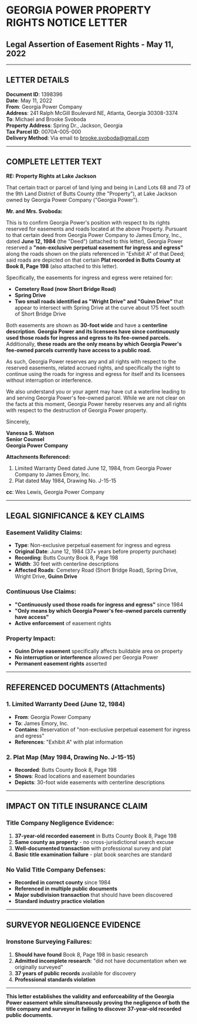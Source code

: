 # GEORGIA POWER PROPERTY RIGHTS NOTICE LETTER
## Legal Assertion of Easement Rights - May 11, 2022

---

## LETTER DETAILS
**Document ID**: 1398396  
**Date**: May 11, 2022  
**From**: Georgia Power Company  
**Address**: 241 Ralph McGill Boulevard NE, Atlanta, Georgia 30308-3374  
**To**: Michael and Brooke Svoboda  
**Property Address**: Spring Dr., Jackson, Georgia  
**Tax Parcel ID**: 0070A-005-000  
**Delivery Method**: Via email to brooke.svoboda@gmail.com  

---

## COMPLETE LETTER TEXT

**RE: Property Rights at Lake Jackson**

That certain tract or parcel of land lying and being in Land Lots 68 and 73 of the 9th Land District of Butts County (the "Property"), at Lake Jackson owned by Georgia Power Company ("Georgia Power").

**Mr. and Mrs. Svoboda:**

This is to confirm Georgia Power's position with respect to its rights reserved for easements and roads located at the above Property. Pursuant to that certain deed from Georgia Power Company to James Emory, Inc., dated **June 12, 1984** (the "Deed") (attached to this letter), Georgia Power reserved a **"non-exclusive perpetual easement for ingress and egress"** along the roads shown on the plats referenced in "Exhibit A" of that Deed; said roads are depicted on that certain **Plat recorded in Butts County at Book 8, Page 198** (also attached to this letter).

Specifically, the easements for ingress and egress were retained for:

- **Cemetery Road (now Short Bridge Road)**
- **Spring Drive**  
- **Two small roads identified as "Wright Drive" and "Guinn Drive"** that appear to intersect with Spring Drive at the curve about 175 feet south of Short Bridge Drive

Both easements are shown as **30-foot wide** and have a **centerline description**. **Georgia Power and its licensees have since continuously used those roads for ingress and egress to its fee-owned parcels.** Additionally, **these roads are the only means by which Georgia Power's fee-owned parcels currently have access to a public road.**

As such, Georgia Power reserves any and all rights with respect to the reserved easements, related accrued rights, and specifically the right to continue using the roads for ingress and egress for itself and its licensees without interruption or interference.

We also understand you or your agent may have cut a waterline leading to and serving Georgia Power's fee-owned parcel. While we are not clear on the facts at this moment, Georgia Power hereby reserves any and all rights with respect to the destruction of Georgia Power property.

Sincerely,

**Vanessa S. Watson**  
**Senior Counsel**  
**Georgia Power Company**

**Attachments Referenced:**
1. Limited Warranty Deed dated June 12, 1984, from Georgia Power Company to James Emory, Inc.
2. Plat dated May 1984, Drawing No. J-15-15

**cc**: Wes Lewis, Georgia Power Company

---

## LEGAL SIGNIFICANCE & KEY CLAIMS

### **Easement Validity Claims**:
- **Type**: Non-exclusive perpetual easement for ingress and egress
- **Original Date**: June 12, 1984 (37+ years before property purchase)
- **Recording**: Butts County Book 8, Page 198
- **Width**: 30 feet with centerline descriptions
- **Affected Roads**: Cemetery Road (Short Bridge Road), Spring Drive, Wright Drive, **Guinn Drive**

### **Continuous Use Claims**:
- **"Continuously used those roads for ingress and egress"** since 1984
- **"Only means by which Georgia Power's fee-owned parcels currently have access"**
- **Active enforcement** of easement rights

### **Property Impact**:
- **Guinn Drive easement** specifically affects buildable area on property
- **No interruption or interference** allowed per Georgia Power
- **Permanent easement rights** asserted

---

## REFERENCED DOCUMENTS (Attachments)

### **1. Limited Warranty Deed (June 12, 1984)**
- **From**: Georgia Power Company  
- **To**: James Emory, Inc.  
- **Contains**: Reservation of "non-exclusive perpetual easement for ingress and egress"  
- **References**: "Exhibit A" with plat information  

### **2. Plat Map (May 1984, Drawing No. J-15-15)**
- **Recorded**: Butts County Book 8, Page 198  
- **Shows**: Road locations and easement boundaries  
- **Depicts**: 30-foot wide easements with centerline descriptions  

---

## IMPACT ON TITLE INSURANCE CLAIM

### **Title Company Negligence Evidence**:
1. **37-year-old recorded easement** in Butts County Book 8, Page 198
2. **Same county as property** - no cross-jurisdictional search excuse
3. **Well-documented transaction** with professional survey and plat
4. **Basic title examination failure** - plat book searches are standard

### **No Valid Title Company Defenses**:
- **Recorded in correct county** since 1984
- **Referenced in multiple public documents**
- **Major subdivision transaction** that should have been discovered
- **Standard industry practice violation**

---

## SURVEYOR NEGLIGENCE EVIDENCE

### **Ironstone Surveying Failures**:
1. **Should have found** Book 8, Page 198 in basic research
2. **Admitted incomplete research**: "did not have documentation when we originally surveyed"
3. **37 years of public records** available for discovery
4. **Professional standards violation**

---

**This letter establishes the validity and enforceability of the Georgia Power easement while simultaneously proving the negligence of both the title company and surveyor in failing to discover 37-year-old recorded public documents.** 